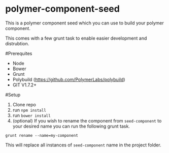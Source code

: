 # polymer-component-seed
This is a polymer component seed which you can use to build your polymer component.  

This comes with a few grunt task to enable easier development and distrubtion.  

#Prerequites

- Node
- Bower
- Grunt
- Polybuild (https://github.com/PolymerLabs/polybuild)
- GIT V1.7.2+

#Setup  

1. Clone repo
2. run `npm install`
3. run `bower install`
4. (optional) If you wish to rename the component from `seed-component` to your desired name you can run the following grunt task.  
```
grunt rename --name=my-component
```
This will replace all instances of `seed-component` name in the project folder.

